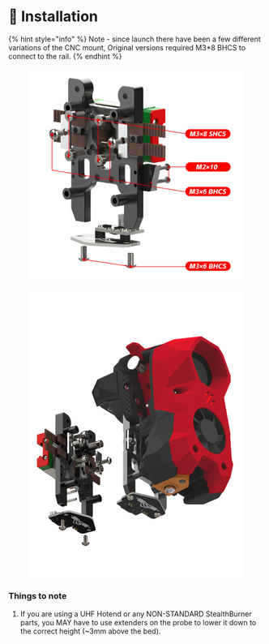 # 🚧 Installation

{% hint style="info" %}
Note - since launch there have been a few different variations of the CNC mount, Original versions required M3\*8 BHCS to connect to the rail.&#x20;
{% endhint %}

<figure><img src="../.gitbook/assets/3dd242f8d176bbbf5d79431dde8a918.jpg" alt=""><figcaption></figcaption></figure>

<figure><img src="../.gitbook/assets/2a955708f5bec291e574867970cab91.jpg" alt=""><figcaption></figcaption></figure>

### Things to note

1. If you are using a UHF Hotend or any NON-STANDARD StealthBurner parts, you MAY have to use extenders on the probe to lower it down to the correct height (\~3mm above the bed).&#x20;
